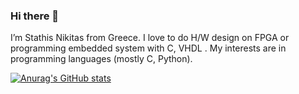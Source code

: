 ### Hi there 👋

I’m Stathis Nikitas from Greece. I love to do H/W design on FPGA or programming embedded system with C, VHDL . My interests are in programming languages (mostly C, Python).


[![Anurag's GitHub stats](https://github-readme-stats.vercel.app/api?username=evstniki)](https://github.com/anuraghazra/github-readme-stats)

<!--- - 👀 I’m interested in ...
- 🌱 I’m currently learning ...
- 💞️ I’m looking to collaborate on ...
- 📫 How to reach me ...


stathis-nikitas/stathis-nikitas is a ✨ special ✨ repository because its `README.md` (this file) appears on your GitHub profile.
You can click the Preview link to take a look at your changes.
--->







<!---

**evstniki/evstniki** is a ✨ _special_ ✨ repository because its `README.md` (this file) appears on your GitHub profile.

Here are some ideas to get you started:

- 🔭 I’m currently working on ...
- 🌱 I’m currently learning ...
- 👯 I’m looking to collaborate on ...
- 🤔 I’m looking for help with ...
- 💬 Ask me about ...
- 📫 How to reach me: ...
- 😄 Pronouns: ...
- ⚡ Fun fact: ...
-->
